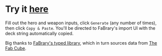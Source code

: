 # Try it [here](https://theblang.github.io/fab-sealed-generator)

Fill out the hero and weapon inputs, click `Generate` (any number of times), then click `Copy & Paste`. You'll be directed to FaBrary's import UI with the deck string automatically copied.

Big thanks to [FaBrary's typed library](https://github.com/fabrary/cards), which in turn sources data from [The Fab Cube](https://github.com/the-fab-cube/flesh-and-blood-cards).